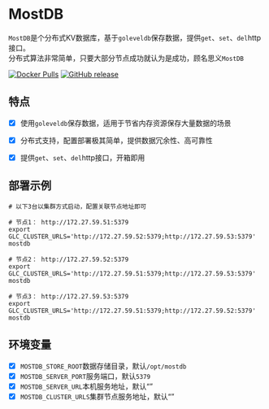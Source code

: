 # MostDB

`MostDB`是个分布式KV数据库，基于`goleveldb`保存数据，提供`get`、`set`、`del`http接口。<br>
分布式算法非常简单，只要大部分节点成功就认为是成功，顾名思义`MostDB`
<br>

[![Docker Pulls](https://img.shields.io/docker/pulls/gotoeasy/glc)](https://hub.docker.com/r/gotoeasy/glc)
[![GitHub release](https://img.shields.io/github/release/gotoeasy/glogcenter.svg)](https://github.com/gotoeasy/glogcenter/releases/latest)
<br>


## 特点
- [x] 使用`goleveldb`保存数据，适用于节省内存资源保存大量数据的场景
- [x] 分布式支持，配置部署极其简单，提供数据冗余性、高可靠性
- [x] 提供`get`、`set`、`del`http接口，开箱即用


## 部署示例
```shell
# 以下3台以集群方式启动，配置关联节点地址即可

# 节点1： http://172.27.59.51:5379
export GLC_CLUSTER_URLS='http://172.27.59.52:5379;http://172.27.59.53:5379'
mostdb

# 节点2： http://172.27.59.52:5379
export GLC_CLUSTER_URLS='http://172.27.59.51:5379;http://172.27.59.53:5379'
mostdb

# 节点3： http://172.27.59.53:5379
export GLC_CLUSTER_URLS='http://172.27.59.51:5379;http://172.27.59.52:5379'
mostdb
```

## 环境变量
- [x] `MOSTDB_STORE_ROOT`数据存储目录，默认`/opt/mostdb`
- [x] `MOSTDB_SERVER_PORT`服务端口，默认`5379`
- [x] `MOSTDB_SERVER_URL`本机服务地址，默认“”
- [x] `MOSTDB_CLUSTER_URLS`集群节点服务地址，默认“”
